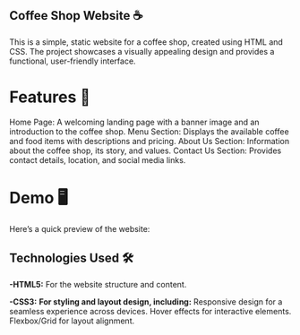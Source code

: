 ## Coffee Shop Website ☕
This is a simple, static website for a coffee shop, created using HTML and CSS. The project showcases a visually appealing design and provides a functional, user-friendly interface.

# Features 🚀
Home Page: A welcoming landing page with a banner image and an introduction to the coffee shop.
Menu Section: Displays the available coffee and food items with descriptions and pricing.
About Us Section: Information about the coffee shop, its story, and values.
Contact Us Section: Provides contact details, location, and social media links.
# Demo 🖥️
Here’s a quick preview of the website:


## Technologies Used 🛠️
**-HTML5:** For the website structure and content.

**-CSS3:** **For styling and layout design, including:**
Responsive design for a seamless experience across devices.
Hover effects for interactive elements.
Flexbox/Grid for layout alignment.
